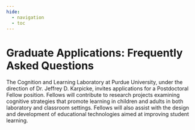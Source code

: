 ```yaml
---
hide:
  - navigation
  - toc
---
```


# Graduate Applications: Frequently Asked Questions

The Cognition and Learning Laboratory at Purdue University, under the direction of Dr. Jeffrey D. Karpicke, invites applications
for a Postdoctoral Fellow position. Fellows will contribute to research projects examining cognitive strategies
that promote learning in children and adults in both laboratory and classroom settings. Fellows will also assist
with the design and development of educational technologies aimed at improving student learning.
